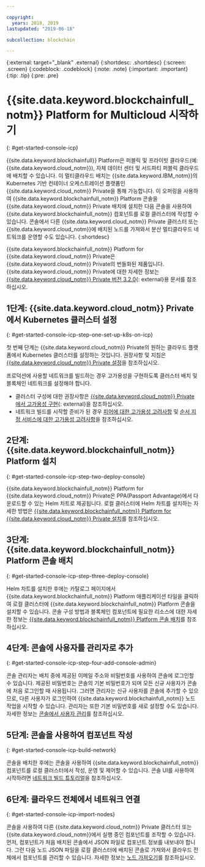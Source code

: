 ```yaml
---

copyright:
  years: 2018, 2019
lastupdated: "2019-06-18"

subcollection: blockchain

---
```


{:external: target="_blank" .external}
{:shortdesc: .shortdesc}
{:screen: .screen}
{:codeblock: .codeblock}
{:note: .note}
{:important: .important}
{:tip: .tip}
{:pre: .pre}

# {{site.data.keyword.blockchainfull_notm}} Platform for Multicloud 시작하기
{: #get-started-console-icp}

{{site.data.keyword.blockchainfull}} Platform은 퍼블릭 및 프라이빗 클라우드(예: {{site.data.keyword.cloud_notm}}), 자체 데이터 센터 및 서드파티 퍼블릭 클라우드에 배치할 수 있습니다. 이 멀티클라우드 배치는 {{site.data.keyword.IBM_notm}}의 Kubernetes 기반 컨테이너 오케스트레이션 플랫폼인 {{site.data.keyword.cloud_notm}} Private을 통해 가능합니다. 이 오퍼링을 사용하여 {{site.data.keyword.blockchainfull_notm}} Platform 콘솔을 {{site.data.keyword.cloud_notm}} Private 배치에 설치한 다음 콘솔을 사용하여 {{site.data.keyword.blockchainfull_notm}} 컴포넌트를 로컬 클러스터에 작성할 수 있습니다. 콘솔에서 다른 {{site.data.keyword.cloud_notm}} Private 클러스터 또는 {{site.data.keyword.cloud_notm}}에 배치된 노드를 가져와서 분산 멀티클라우드 네트워크를 운영할 수도 있습니다.
{:shortdesc}

{{site.data.keyword.blockchainfull_notm}} Platform for {{site.data.keyword.cloud_notm}} Private은 {{site.data.keyword.cloud_notm}} Private의 번들화된 제품입니다. {{site.data.keyword.cloud_notm}} Private에 대한 자세한 정보는 [{{site.data.keyword.cloud_notm}} Private 버전 3.2.0](https://www.ibm.com/support/knowledgecenter/SSBS6K_3.2.0/kc_welcome_containers.html){: external}용 문서를 참조하십시오. 

## 1단계: {{site.data.keyword.cloud_notm}} Private에서 Kubernetes 클러스터 설정
{: #get-started-console-icp-step-one-set-up-k8s-on-icp}

첫 번째 단계는 {{site.data.keyword.cloud_notm}} Private의 원하는 클라우드 플랫폼에서 Kubernetes 클러스터를 설정하는 것입니다.
권장사항 및 지침은 [{{site.data.keyword.cloud_notm}} Private 설정](/docs/services/blockchain/ICP_setup.html#icp-setup)을 참조하십시오. 

프로덕션에 사용할 네트워크를 빌드하는 경우 고가용성을 구현하도록 클러스터 배치 및 블록체인 네트워크를 설정해야 합니다. 

- 클러스터 구성에 대한 권장사항은 [{{site.data.keyword.cloud_notm}} Private에서 고가용성 구현](https://www.ibm.com/cloud/garage/practices/manage/high-availability-ibm-cloud-private){: external}을 참조하십시오. 
- 네트워크 빌드를 시작할 준비가 된 경우 [피어에 대한 고가용성 고려사항](/docs/services/blockchain/ibp-console-ha.html#ibp-console-ha-peers) 및 [순서 지정 서비스에 대한 고가용성 고려사항](/docs/services/blockchain/ibp-console-ha.html#ibp-console-ha-ordering-service)을 참조하십시오. 

## 2단계: {{site.data.keyword.blockchainfull_notm}} Platform 설치
{: #get-started-console-icp-step-two-deploy-console}

{{site.data.keyword.blockchainfull_notm}} Platform for {{site.data.keyword.cloud_notm}} Private은 PPA(Passport Advantage)에서 다운로드할 수 있는 Helm 차트로 제공됩니다. 로컬 클러스터에 Helm 차트를 설치하는 자세한 방법은 [{{site.data.keyword.blockchainfull_notm}} Platform for {{site.data.keyword.cloud_notm}} Private 설치](/docs/services/blockchain/howto/console-helm-install.html#console-helm-install)를 참조하십시오. 

## 3단계: {{site.data.keyword.blockchainfull_notm}} Platform 콘솔 배치
{: #get-started-console-icp-step-three-deploy-console}

Helm 차트를 설치한 후에는 카탈로그 페이지에서 {{site.data.keyword.blockchainfull_notm}} Platform 애플리케이션 타일을 클릭하여 로컬 클러스터에 {{site.data.keyword.blockchainfull_notm}} Platform 콘솔을 설치할 수 있습니다. 콘솔 구성 방법과 블록체인 컴포넌트에 필요한 리소스에 대한 자세한 정보는 [{{site.data.keyword.blockchainfull_notm}} Platform 콘솔 배치](/docs/services/blockchain/howto/console-deploy-icp.html#console-deploy-icp)를 참조하십시오. 

## 4단계: 콘솔에 사용자를 관리자로 추가
{: #get-started-console-icp-step-four-add-console-admin}

콘솔 관리자는 배치 중에 제공된 이메일 주소와 비밀번호를 사용하여 콘솔에 로그인할 수 있습니다. 제공된 비밀번호는 콘솔의 기본 비밀번호가 되며 모든 신규 사용자가 콘솔에 처음 로그인할 때 사용됩니다. 그러면 관리자는 신규 사용자를 콘솔에 추가할 수 있으므로, 다른 사용자가 로그인하여 {{site.data.keyword.blockchainfull_notm}} 노드 작업을 시작할 수 있습니다. 관리자는 또한 기본 비밀번호를 새로 설정할 수도 있습니다. 자세한 정보는 [콘솔에서 사용자 관리](/docs/services/blockchain/howto/console-icp-manage.html#console-icp-manage-users)를 참조하십시오. 

## 5단계: 콘솔을 사용하여 컴포넌트 작성
{: #get-started-console-icp-build-network}

콘솔을 배치한 후에는 콘솔을 사용하여 {{site.data.keyword.blockchainfull_notm}} 컴포넌트를 로컬 클러스터에서 작성, 운영 및 제어할 수 있습니다. 콘솔 UI를 사용하여 시작하려면 [네트워크 빌드 튜토리얼](/docs/services/blockchain/howto/ibp-console-build-network.html#ibp-console-build-network)을 참조하십시오. 

## 6단계: 클라우드 전체에서 네트워크 연결
{: #get-started-console-icp-import-nodes}

콘솔을 사용하여 다른 {{site.data.keyword.cloud_notm}} Private 클러스터 또는 {{site.data.keyword.cloud_notm}}에서 실행 중인 컴포넌트를 조작할 수 있습니다. 먼저, 컴포넌트가 처음 배치된 콘솔에서 JSON 파일로 컴포넌트 정보를 내보내야 합니다. 그런 다음 노드 JSON 파일을 로컬 클러스터에 배치된 콘솔로 가져와서 클라우드 전체에서 컴포넌트를 관리할 수 있습니다. 자세한 정보는 [노드 가져오기](/docs/services/blockchain/howto/ibp-console-import-nodes.html#ibp-console-import-nodes)를 참조하십시오. 
